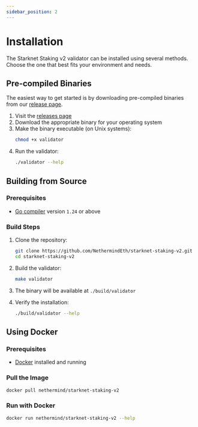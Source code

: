 ```yaml
---
sidebar_position: 2
---
```


# Installation

The Starknet Staking v2 validator can be installed using several methods. Choose the one that best fits your environment and needs.

## Pre-compiled Binaries

The easiest way to get started is by downloading pre-compiled binaries from our [release page](https://github.com/NethermindEth/starknet-staking-v2/releases).

1. Visit the [releases page](https://github.com/NethermindEth/starknet-staking-v2/releases)
2. Download the appropriate binary for your operating system
3. Make the binary executable (on Unix systems):
   ```bash
   chmod +x validator
   ```
4. Run the validator:
   ```bash
   ./validator --help
   ```

## Building from Source

### Prerequisites

- [Go compiler](https://go.dev/doc/install) version `1.24` or above

### Build Steps

1. Clone the repository:
   ```bash
   git clone https://github.com/NethermindEth/starknet-staking-v2.git
   cd starknet-staking-v2
   ```

2. Build the validator:
   ```bash
   make validator
   ```

3. The binary will be available at `./build/validator`

4. Verify the installation:
   ```bash
   ./build/validator --help
   ```

## Using Docker

### Prerequisites

- [Docker](https://www.docker.com/) installed and running

### Pull the Image

```bash
docker pull nethermind/starknet-staking-v2
```

### Run with Docker

```bash
docker run nethermind/starknet-staking-v2 --help
``` 